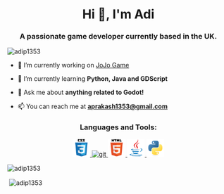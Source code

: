<h1 align="center">Hi 👋, I'm Adi</h1>
<h3 align="center">A passionate game developer currently based in the UK.</h3>

<p align="left"> <img src="https://komarev.com/ghpvc/?username=adip1353&label=Profile%20views&color=0e75b6&style=flat" alt="adip1353" /> </p>

- 🔭 I’m currently working on [JoJo Game](https://github.com/AdiP1353/JoJoGame)

- 🌱 I’m currently learning **Python, Java and GDScript**

- 💬 Ask me about **anything related to Godot!**

- 📫 You can reach me at **aprakash1353@gmail.com**

<h3 align="center">Languages and Tools:</h3>
<p align="center"> <a href="https://www.w3schools.com/css/" target="_blank" rel="noreferrer"> <img src="https://raw.githubusercontent.com/devicons/devicon/master/icons/css3/css3-original-wordmark.svg" alt="css3" width="40" height="40"/> </a> <a href="https://git-scm.com/" target="_blank" rel="noreferrer"> <img src="https://www.vectorlogo.zone/logos/git-scm/git-scm-icon.svg" alt="git" width="40" height="40"/> </a> <a href="https://www.w3.org/html/" target="_blank" rel="noreferrer"> <img src="https://raw.githubusercontent.com/devicons/devicon/master/icons/html5/html5-original-wordmark.svg" alt="html5" width="40" height="40"/> </a> <a href="https://www.java.com" target="_blank" rel="noreferrer"> <img src="https://raw.githubusercontent.com/devicons/devicon/master/icons/java/java-original.svg" alt="java" width="40" height="40"/> </a> <a href="https://www.python.org" target="_blank" rel="noreferrer"> <img src="https://raw.githubusercontent.com/devicons/devicon/master/icons/python/python-original.svg" alt="python" width="40" height="40"/> </a> </p>

<p><img align="center" src="https://github-readme-stats.vercel.app/api/top-langs?username=adip1353&show_icons=true&locale=en&layout=compact" alt="adip1353" /></p>

<p>&nbsp;<img align="center" src="https://github-readme-stats.vercel.app/api?username=adip1353&show_icons=true&locale=en" alt="adip1353" /></p>


